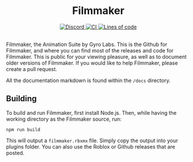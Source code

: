 <div align="center">
	<h1>Filmmaker</h1>
	<a href="https://discord.gg/zjjWcyh">
		<img alt="Discord" src="https://img.shields.io/discord/745446273854734407">
	</a>
	<a href="https://github.com/TBJ-Team/filmmaker-plugin/actions">
		<img alt="CI" src="https://github.com/TBJ-Team/filmmaker-plugin/workflows/CI/badge.svg">
	</a>
	<a href="https://github.com/GyroLabs/filmmaker">
		<img alt="Lines of code" src="https://img.shields.io/tokei/lines/github/GyroLabs/filmmaker">
	</a>
</div>
<br>

Filmmaker, the Animation Suite by Gyro Labs. This is the Github for Filmmaker, and where you can find most of the releases
and code for Filmmaker. This is public for your viewing pleasure, as well as to document older versions of Filmmaker. If
you would like to help Filmmaker, please create a pull request.

All the documentation markdown is found within the `/docs` directory.

## Building
To build and run Filmmaker, first install Node.js. Then, while having the working directory as the Filmmaker source, run:
```
npm run build
```
This will output a `filmmaker.rbxmx` file. Simply copy the output into your plugins folder. You can also use the Roblox 
or Github releases that are posted.
